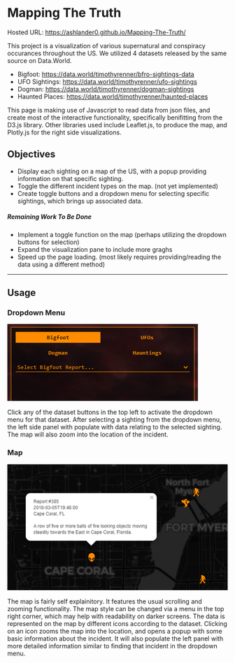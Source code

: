 # Mapping The Truth

Hosted URL: https://ashlander0.github.io/Mapping-The-Truth/

This project is a visualization of various supernatural and conspiracy occurances throughout the US. We utilized 4 datasets released by the same source on Data.World.

- Bigfoot: 		https://data.world/timothyrenner/bfro-sightings-data
- UFO Sightings: 	https://data.world/timothyrenner/ufo-sightings
- Dogman: 		https://data.world/timothyrenner/dogman-sightings
- Haunted Places: https://data.world/timothyrenner/haunted-places

This page is making use of Javascript to read data from json files, and create most of the interactive functionality, specifically benifitting from the D3.js library. Other libraries used include Leaflet.js, to produce the map, and Plotly.js for the right side visualizations.

## Objectives

- Display each sighting on a map of the US, with a popup providing information on that specific sighting.
- Toggle the different incident types on the map. (not yet implemented)
- Create toggle buttons and a dropdown menu for selecting specific sightings, which brings up associated data.

##### Remaining Work To Be Done

- Implement a toggle function on the map (perhaps utilizing the dropdown buttons for selection)
- Expand the visualization pane to include more graghs
- Speed up the page loading. (most likely requires providing/reading the data using a different method)

---

## Usage

### Dropdown Menu
![](images/dropdown_demo.png)

Click any of the dataset buttons in the top left to activate the dropdown menu for that dataset. After selecting a sighting from the dropdown menu, the left side panel with populate with data relating to the selected sighting. The map will also zoom into the location of the incident.


### Map
![](images/map_demo.png)

The map is fairly self explainitory. It features the usual scrolling and zooming functionality. The map style can be changed via a menu in the top right corner, which may help with readability on darker screens. The data is represented on the map by different icons according to the dataset. Clicking on an icon zooms the map into the location, and opens a popup with some basic information about the incident. It will also populate the left panel with more detailed information similar to finding that incident in the dropdown menu.
